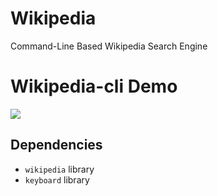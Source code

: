 # Wikipedia
Command-Line Based Wikipedia Search Engine

# Wikipedia-cli Demo
![](https://https://github.com/ahmadshandawili/wikipedia-cli/blob/main/wikipedia-cli-demo.gif)

## Dependencies
- `wikipedia` library
- `keyboard` library
